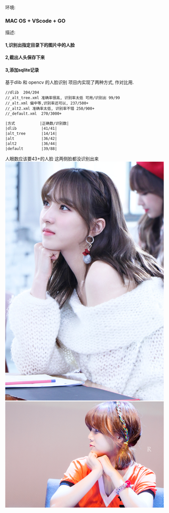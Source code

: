 环境:
### MAC OS + VScode + GO

描述:
#### 1,识别出指定目录下的图片中的人脸
#### 2,截出人头保存下来
#### 3,添加sqlite记录

基于dlib 和 opencv 的人脸识别
项目内实现了两种方式, 作对比用.


```
//dlib  204/204
//_alt_tree.xml 准确率很高, 识别率太低 可用/识别出 99/99
//_alt.xml 偏中等,识别率还可以, 237/500+
//_alt2.xml 准确率太低, 识别率不错 250/900+
//_default.xml  270/3000+
```

```
|方式           |正确数/识别数|            
|dlib           |41/41|
|alt_tree       |14/14|
|alt            |36/42|
|alt2           |36/44|
|default        |39/88|
```

人眼数应该要43+的人脸
这两侧脸都没识别出来
<img src="testdata/images/eunseo.jpg">
<img src="testdata/images/jimin3.jpg">
